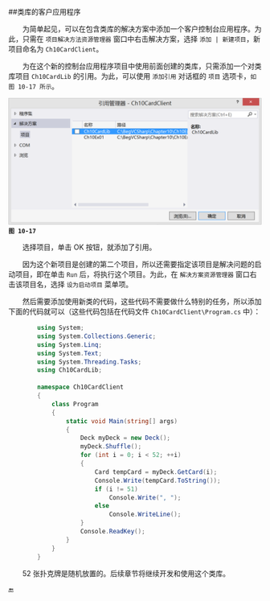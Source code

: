 ##类库的客户应用程序

&emsp;&emsp;为简单起见，可以在包含类库的解决方案中添加一个客户控制台应用程序。为此，只需在 `项目解决方法资源管理器` 窗口中右击解决方案，选择 `添加 | 新建项目`，新项目命名为 `Ch10CardClient`。

&emsp;&emsp;为在这个新的控制台应用程序项目中使用前面创建的类库，只需添加一个对类库项目 `Ch10CardLib` 的引用。为此，可以使用 `添加引用` 对话框的 `项目` 选项卡，`如图 10-17 所示`。



![图 10-17](/assets/10-17.png)
**`图 10-17`**

&emsp;&emsp;选择项目，单击 OK 按钮，就添加了引用。

&emsp;&emsp;因为这个新项目是创建的第二个项目，所以还需要指定该项目是解决问题的启动项目，即在单击 `Run` 后，将执行这个项目。为此，在 `解决方案资源管理器` 窗口右击该项目名，选择 `设为启动项目` 菜单项。

&emsp;&emsp;然后需要添加使用新类的代码，这些代码不需要做什么特别的任务，所以添加下面的代码就可以（这些代码包括在代码文件 `Ch10CardClient\Program.cs` 中）：

```csharp
        using System;
        using System.Collections.Generic;
        using System.Linq;
        using System.Text;
        using System.Threading.Tasks;
        using Ch10CardLib;

        namespace Ch10CardClient
        {
            class Program
            {
                static void Main(string[] args)
                {
                    Deck myDeck = new Deck();
                    myDeck.Shuffle();
                    for (int i = 0; i < 52; ++i)
                    {
                        Card tempCard = myDeck.GetCard(i);
                        Console.Write(tempCard.ToString());
                        if (i != 51)
                            Console.Write(", ");
                        else
                            Console.WriteLine();
                    }
                    Console.ReadKey();
                }
            }
        }
```

&emsp;&emsp;52 张扑克牌是随机放置的。后续章节将继续开发和使用这个类库。




🔚